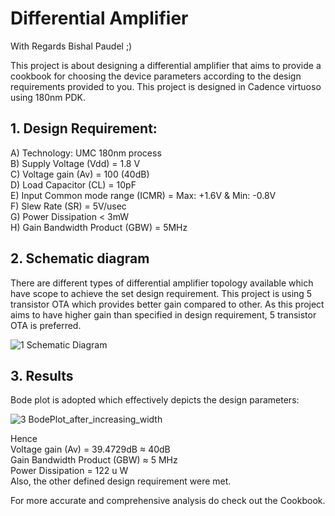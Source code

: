 # Differential Amplifier

With Regards Bishal Paudel ;)

This project is about designing a differential amplifier that aims to provide a cookbook for choosing the device parameters according to the design requirements provided to you. This project is designed in Cadence virtuoso using 180nm PDK.

## 1. Design Requirement: 

A) Technology: UMC 180nm process \
B) Supply Voltage (Vdd) = 1.8 V \
C) Voltage gain (Av) = 100 (40dB) \
D) Load Capacitor (CL) = 10pF \
E) Input Common mode range (ICMR) = Max: +1.6V & Min: -0.8V \
F) Slew Rate (SR) = 5V/usec \
G) Power Dissipation < 3mW \
H) Gain Bandwidth Product (GBW) = 5MHz 

## 2. Schematic diagram
There are different types of differential amplifier topology available which have scope to achieve the set design requirement. This project is using 5 transistor OTA which provides better gain compared to other. As this project aims to have higher gain than specified in design requirement, 5 transistor OTA is preferred. 

![1 Schematic Diagram](https://user-images.githubusercontent.com/62088646/212534694-775215bb-b2a0-4e26-a0d7-4aa08d6f3bc9.png)

## 3. Results
Bode plot is adopted which effectively depicts the design parameters: 

![3 BodePlot_after_increasing_width](https://user-images.githubusercontent.com/62088646/212535500-a4ffb4f3-c77d-459a-a637-91e7ca3809a0.jpg)

Hence \
Voltage gain (Av) = 39.4729dB ≈ 40dB \
Gain Bandwidth Product (GBW) ≈ 5 MHz \
Power Dissipation = 122 u W \
Also, the other defined design requirement were met.

For more accurate and comprehensive analysis do check out the Cookbook.
